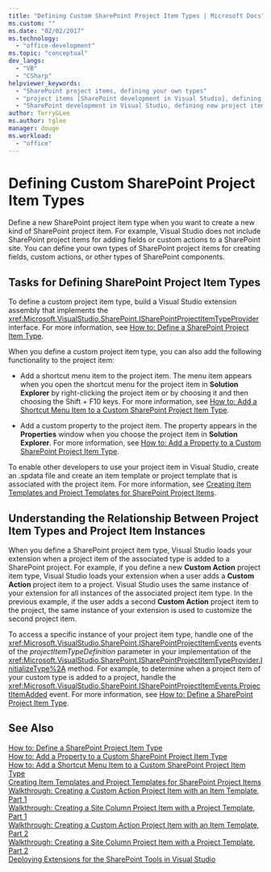 ```yaml
---
title: "Defining Custom SharePoint Project Item Types | Microsoft Docs"
ms.custom: ""
ms.date: "02/02/2017"
ms.technology: 
  - "office-development"
ms.topic: "conceptual"
dev_langs: 
  - "VB"
  - "CSharp"
helpviewer_keywords: 
  - "SharePoint project items, defining your own types"
  - "project items [SharePoint development in Visual Studio], defining your own types"
  - "SharePoint development in Visual Studio, defining new project item types"
author: TerryGLee
ms.author: tglee
manager: douge
ms.workload: 
  - "office"
---
```

# Defining Custom SharePoint Project Item Types
  Define a new SharePoint project item type when you want to create a new kind of SharePoint project item. For example, Visual Studio does not include SharePoint project items for adding fields or custom actions to a SharePoint site. You can define your own types of SharePoint project items for creating fields, custom actions, or other types of SharePoint components.  
  
## Tasks for Defining SharePoint Project Item Types  
 To define a custom project item type, build a Visual Studio extension assembly that implements the <xref:Microsoft.VisualStudio.SharePoint.ISharePointProjectItemTypeProvider> interface. For more information, see [How to: Define a SharePoint Project Item Type](../sharepoint/how-to-define-a-sharepoint-project-item-type.md).  
  
 When you define a custom project item type, you can also add the following functionality to the project item:  
  
-   Add a shortcut menu item to the project item. The menu item appears when you open the shortcut menu for the project item in **Solution Explorer** by right-clicking the project item or by choosing it and then choosing the Shift + F10 keys. For more information, see [How to: Add a Shortcut Menu Item to a Custom SharePoint Project Item Type](../sharepoint/how-to-add-a-shortcut-menu-item-to-a-custom-sharepoint-project-item-type.md).  
  
-   Add a custom property to the project item. The property appears in the **Properties** window when you choose the project item in **Solution Explorer**. For more information, see [How to: Add a Property to a Custom SharePoint Project Item Type](../sharepoint/how-to-add-a-property-to-a-custom-sharepoint-project-item-type.md).  
  
 To enable other developers to use your project item in Visual Studio, create an .spdata file and create an item template or project template that is associated with the project item. For more information, see [Creating Item Templates and Project Templates for SharePoint Project Items](../sharepoint/creating-item-templates-and-project-templates-for-sharepoint-project-items.md).  
  
## Understanding the Relationship Between Project Item Types and Project Item Instances  
 When you define a SharePoint project item type, Visual Studio loads your extension when a project item of the associated type is added to a SharePoint project. For example, if you define a new **Custom Action** project item type, Visual Studio loads your extension when a user adds a **Custom Action** project item to a project. Visual Studio uses the same instance of your extension for all instances of the associated project item type. In the previous example, if the user adds a second **Custom Action** project item to the project, the same instance of your extension is used to customize the second project item.  
  
 To access a specific instance of your project item type, handle one of the <xref:Microsoft.VisualStudio.SharePoint.ISharePointProjectItemEvents> events of the *projectItemTypeDefinition* parameter in your implementation of the <xref:Microsoft.VisualStudio.SharePoint.ISharePointProjectItemTypeProvider.InitializeType%2A> method. For example, to determine when a project item of your custom type is added to a project, handle the <xref:Microsoft.VisualStudio.SharePoint.ISharePointProjectItemEvents.ProjectItemAdded> event. For more information, see [How to: Define a SharePoint Project Item Type](../sharepoint/how-to-define-a-sharepoint-project-item-type.md).  
  
## See Also  
 [How to: Define a SharePoint Project Item Type](../sharepoint/how-to-define-a-sharepoint-project-item-type.md)   
 [How to: Add a Property to a Custom SharePoint Project Item Type](../sharepoint/how-to-add-a-property-to-a-custom-sharepoint-project-item-type.md)   
 [How to: Add a Shortcut Menu Item to a Custom SharePoint Project Item Type](../sharepoint/how-to-add-a-shortcut-menu-item-to-a-custom-sharepoint-project-item-type.md)   
 [Creating Item Templates and Project Templates for SharePoint Project Items](../sharepoint/creating-item-templates-and-project-templates-for-sharepoint-project-items.md)   
 [Walkthrough: Creating a Custom Action Project Item with an Item Template, Part 1](../sharepoint/walkthrough-creating-a-custom-action-project-item-with-an-item-template-part-1.md)   
 [Walkthrough: Creating a Site Column Project Item with a Project Template, Part 1](../sharepoint/walkthrough-creating-a-site-column-project-item-with-a-project-template-part-1.md)   
 [Walkthrough: Creating a Custom Action Project Item with an Item Template, Part 2](../sharepoint/walkthrough-creating-a-custom-action-project-item-with-an-item-template-part-2.md)   
 [Walkthrough: Creating a Site Column Project Item with a Project Template, Part 2](../sharepoint/walkthrough-creating-a-site-column-project-item-with-a-project-template-part-2.md)   
 [Deploying Extensions for the SharePoint Tools in Visual Studio](../sharepoint/deploying-extensions-for-the-sharepoint-tools-in-visual-studio.md)  
  
  